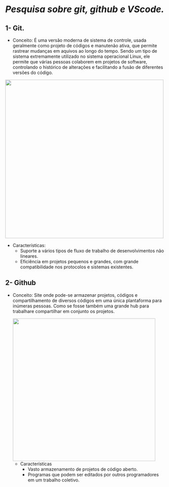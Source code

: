 # *Pesquisa sobre git, github e VScode.*

## 1- Git.

* Conceito: É uma versão moderna de sistema de controle, usada geralmente como projeto de códigos e manutenão ativa, que permite rastrear mudanças em aquivos ao longo do tempo. Sendo um tipo de sistema extremamente
utilizado no sistema operacional Linux, ele permite que várias pessoas colaborem em projetos de software, controlando o histórico de alterações e facilitando a fusão de diferentes versões do código.

<img src="https://papode.dev/assets/img/comandos-git.png" width="500px">

* Características:
  - Suporte a vários tipos de fluxo de trabalho de desenvolvimentos não lineares.
  - Eficiência em projetos pequenos e grandes, com grande compatibilidade nos protocolos e sistemas existentes.
 




## 2- Github

* Conceito: Site onde pode-se armazenar projetos, códigos e compartilhamento de diversos códigos em uma única plantaforma para inúmeras pessoas.
  Como se fosse também uma grande hub para trabalhare compartilhar em conjunto os projetos.

  <img src="https://img.tamindir.com/2022/05/476729/github-nedir-ne-ise-yarar-1.jpg" width="450px"> 

  * Características
    - Vasto armazenamento de projetos de código aberto.
    - Programas que podem ser editados por outros programadores em um trabalho coletivo. 
